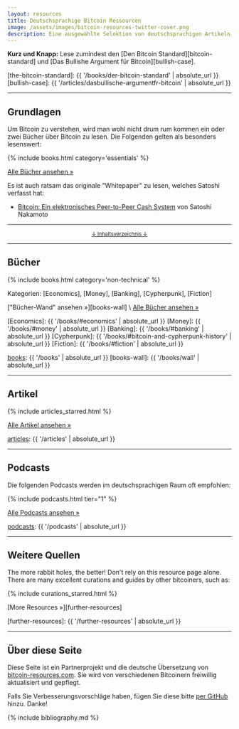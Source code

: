 ```yaml
---
layout: resources
title: Deutschsprachige Bitcoin Ressourcen
image: /assets/images/bitcoin-resources-twitter-cover.png
description: Eine ausgewählte Selektion von deutschsprachigen Artikeln, Büchern, Podcasts, und mehr!
---
```


**Kurz und Knapp:** Lese zumindest den [Den Bitcoin Standard][bitcoin-standard]
und [Das Bullishe Argument für Bitcoin][bullish-case].

[the-bitcoin-standard]: {{ '/books/der-bitcoin-standard' | absolute_url }}
[bullish-case]: {{ '/articles/dasbullische-argumentfr-bitcoin' | absolute_url }}

---

## Grundlagen

Um Bitcoin zu verstehen, wird man wohl nicht drum rum kommen ein oder zwei
Bücher über Bitcoin zu lesen. Die Folgenden gelten als besonders lesenswert:

{% include books.html category='essentials' %}

[Alle Bücher ansehen »][books]

Es ist auch ratsam das originale "Whitepaper" zu lesen, welches Satoshi verfasst
hat:

- [Bitcoin: Ein elektronisches Peer-to-Peer Cash System][bitcoin-whitepaper-de] von Satoshi Nakamoto

[bitcoin-whitepaper-de]: https://bitcoin.org/files/bitcoin-paper/bitcoin_de.pdf

---

<center>
  <p><small><a href="#toc">↓ Inhaltsverzeichnis ↓</a></small></p>
</center>

[toc]: #toc
[essentials]: #essentials
[books]: #books
[articles]: #articles
[podcasts]: #podcasts
[episodes]: #podcast-episodes
[wikis-and-guides]: #wikis-and-guides
[other]: #further-resources

---

## Bücher

{% include books.html category='non-technical' %}

Kategorien: [Economics], [Money], [Banking], [Cypherpunk], [Fiction]

["Bücher-Wand" ansehen »][books-wall] \\
[Alle Bücher ansehen »][books]

[Economics]: {{ '/books/#economics' | absolute_url }}
[Money]: {{ '/books/#money' | absolute_url }}
[Banking]: {{ '/books/#banking' | absolute_url }}
[Cypherpunk]: {{ '/books/#bitcoin-and-cypherpunk-history' | absolute_url }}
[Fiction]: {{ '/books/#fiction' | absolute_url }}

[books]: {{ '/books' | absolute_url }}
[books-wall]: {{ '/books/wall' | absolute_url }}

---

## Artikel

{% include articles_starred.html %}

[Alle Artikel ansehen »][articles]

[articles]: {{ '/articles' | absolute_url }}

---

## Podcasts

Die folgenden Podcasts werden im deutschsprachigen Raum oft empfohlen:

{% include podcasts.html tier="1" %}

[Alle Podcasts ansehen »][podcasts]

[podcasts]: {{ '/podcasts' | absolute_url }}

---

## Weitere Quellen

The more rabbit holes, the better! Don't rely on this resource page alone. There
are many excellent curations and guides by other bitcoiners, such as:

{% include curations_starred.html %}

[More Resources »][further-resources]

[further-resources]: {{ '/further-resources' | absolute_url }}

---

## Über diese Seite

Diese Seite ist ein Partnerprojekt und die deutsche Übersetzung von
[bitcoin-resources.com](https://bitcoin-resources.com/).
Sie wird von verschiedenen Bitcoinern freiwillig aktualisiert und gepflegt.

Falls Sie Verbesserungsvorschläge haben, fügen Sie diese bitte [per
GitHub](https://github.com/bitcoin-resources-de/bitcoin-resources-de.github.io/issues)
hinzu. Danke!


{% include bibliography.md %}
